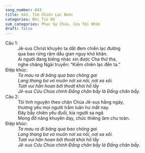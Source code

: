 ```yaml
---
song_number: 843
title: 843. Tìm Chiên Lạc Bước
categories: Đời Tín Đồ
sub_categories: Phục Sự Chúa, Cứu Tội Nhân
draft: false
---
```

<dl><dt>Câu 1:</dt><dd data-verse="1">Jê-sus Christ khuyên ta dắt đem chiên lạc đường <br/>qua bao rừng rậm dầu gian nguy khó khăn. <br/>Ai người đang biếng nhác xin được Cha thứ tha, <br/>nghe chăng Ngài truyền: “Kiếm chiên lạc đến ta.” </dd><dt>Điệp khúc:</dt><dd data-chorus="1"><em>Ta mau ra đi băng qua bao chông gai <br/>Lang thang bơ vơ muôn nơi xa nôi, nơi xa xôi. <br/>Tươi vui hân hoan bởi thoát khỏi hố lầy <br/>Jê-sus Cứu Chúa chính Đấng chăn bầy là Đấng chăn bầy. </em></dd><dt>Câu 2:</dt><dd data-verse="2">Tôi tình nguyện theo chân Chúa Jê-sus hằng ngày, <br/>thương yêu mọi người trầm luân hư mất nay. <br/>Đây bầy chiên yếu đuối, kia người sa ngã <br/>Mong đỡ nâng khuyên dạy, chức thiêng làm chu toàn. </dd><dt>Điệp khúc:</dt><dd data-chorus="1"><em>Ta mau ra đi băng qua bao chông gai <br/>Lang thang bơ vơ muôn nơi xa nôi, nơi xa xôi. <br/>Tươi vui hân hoan bởi thoát khỏi hố lầy <br/>Jê-sus Cứu Chúa chính Đấng chăn bầy là Đấng chăn bầy. </em></dd></dl>
